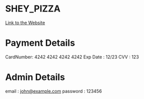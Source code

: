 # SHEY_PIZZA

[Link to the Website](https://sheypizzza.herokuapp.com/)


# Payment Details
  CardNumber: 4242 4242 4242 4242
  Exp Date  : 12/23
  CVV       : 123
  
# Admin Details
  email     : john@example.com
  password  : 123456
  
